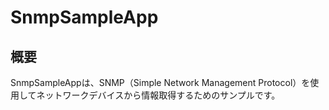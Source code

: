 # SnmpSampleApp

## 概要
SnmpSampleAppは、SNMP（Simple Network Management Protocol）を使用してネットワークデバイスから情報取得するためのサンプルです。

